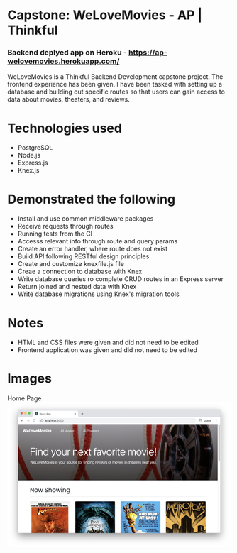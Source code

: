 # Capstone: WeLoveMovies - AP | Thinkful
### Backend deplyed app on Heroku - https://ap-welovemovies.herokuapp.com/
WeLoveMovies is a Thinkful Backend Development capstone project.
The frontend experience has been given.
I have been tasked with setting up a database and building out specific routes so that users can gain access to data about movies, theaters, and reviews.

# Technologies used
- PostgreSQL
- Node.js
- Express.js
- Knex.js

# Demonstrated the following
- Install and use common middleware packages
- Receive requests through routes
- Running tests from the CI
- Accesss relevant info through route and query params
- Create an error handler, where route does not exist
- Build API following RESTful design principles
- Create and customize knexfile.js file
- Creae a connection to database with Knex
- Write database queries ro complete CRUD routes in an Express server
- Return joined and nested data with Knex
- Write database migrations using Knex's migration tools

# Notes
- HTML and CSS files were given and did not need to be edited
- Frontend application was given and did not need to be edited

# Images
Home Page
![This is an image](./images/home.png)

